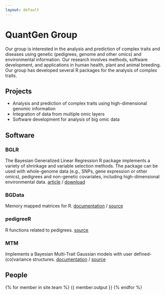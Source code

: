 ```yaml
---
layout: default
---
```


QuantGen Group
==============

Our group is interested in the analysis and prediction of complex traits and diseases using genetic (pedigrees, genome and other omics) and environmental information. Our research involves methods, software development, and applications in human health, plant and animal breeding. Our group has developed several R packages for the analysis of complex traits.


## Projects

- Analysis and prediction of complex traits using high-dimensional genomic information
- Integration of data from multiple omic layers
- Software development for analysis of big omic data


## Software

### BGLR   

The Bayesian Generalized Linear Regression R package implements a variety of shrinkage and variable selection methods. The package can be used with whole-genome data (e.g., SNPs, gene expression or other omics), pedigrees and non-genetic covariates, including high-dimensional environmental data. [article](http://www.genetics.org/content/198/2/483.full.pdf+html) /      [download](http://cran.r-project.org/web/packages/BGLR/index.html)

### BGData

Memory mapped matrices for R. [documentation](https://github.com/QuantGen/BGData/wiki) / [source](https://github.com/QuantGen/BGData/wiki)

### pedigreeR

R functions related to pedigrees. [source](https://github.com/Rpedigree/pedigreeR)

### MTM

Implements a Bayesian Multi-Trait Gaussian models with user defined-(co)variance structures. [documentation](https://www.dropbox.com/s/5tlr8hotsvcyam4/MTM%20documentation%20V2.docx?dl=0) / [source](https://www.dropbox.com/s/neyva73riidcfh5/MTM.R?dl=0)


## People

{% for member in site.team %}
{{ member.output }}
{% endfor %}

